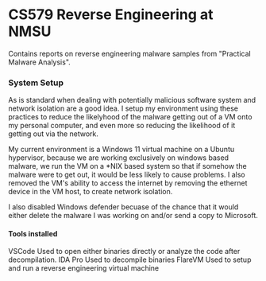 # CS579 Reverse Engineering at NMSU
Contains reports on reverse engineering malware samples from "Practical Malware Analysis". 

### System Setup
As is standard when dealing with potentially malicious software system and network isolation are a good idea. I setup my environment using these practices to reduce the likelyhood of the malware getting out of a VM onto my personal computer, and even more so reducing the likelihood of it getting out via the network. 

My current environment is a Windows 11 virtual machine on a Ubuntu hypervisor, because we are working exclusively on windows based malware, we run the VM on a *NIX based system so that if somehow the malware were to get out, it would be less likely to cause problems. I also removed the VM's ability to access the internet by removing the ethernet device in the VM host, to create network isolation. 

I also disabled Windows defender becuase of the chance that it would either delete the malware I was working on and/or send a copy to Microsoft. 

#### Tools installed
VSCode
  Used to open either binaries directly or analyze the code after decompilation.
IDA Pro
  Used to decompile binaries
FlareVM
  Used to setup and run a reverse engineering virtual machine
